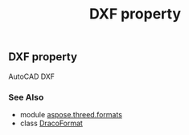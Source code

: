 ﻿---
title: DXF property
second_title: Aspose.3D for Python via .NET API References
description: 
type: docs
weight: 150
url: /python-net/aspose.threed.formats/dracoformat/dxf/
is_root: false
---

## DXF property


AutoCAD DXF

### See Also
* module [aspose.threed.formats](../../)
* class [DracoFormat](/3d/python-net/aspose.threed.formats/dracoformat)
